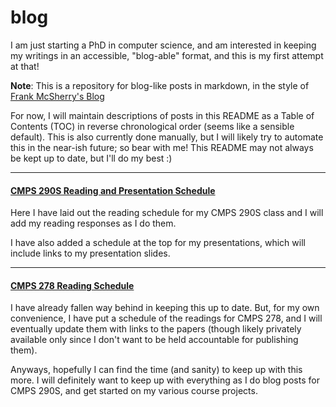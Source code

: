 # blog
I am just starting a PhD in computer science, and am interested in keeping my
writings in an accessible, "blog-able" format, and this is my first attempt
at that!

**Note**: This is a repository for blog-like posts in markdown, in the style of
[Frank McSherry's Blog](https://github.com/frankmcsherry/blog)

For now, I will maintain descriptions of posts in this README as a Table of
Contents (TOC) in reverse chronological order (seems like a sensible default).
This is also currently done manually, but I will likely try to automate this in
the near-ish future; so bear with me! This README may not always be kept up to
date, but I'll do my best :)

---
#### [CMPS 290S Reading and Presentation Schedule](https://github.com/Drin/blog/blob/master/research-blog/research-blog-content/readings/by-course/cmps290s/index.md)

Here I have laid out the reading schedule for my CMPS 290S class and I will add
my reading responses as I do them.

I have also added a schedule at the top for my presentations, which will
include links to my presentation slides.

---
#### [CMPS 278 Reading Schedule](https://github.com/Drin/blog/blob/master/research-blog/research-blog-content/readings/by-course/cmps278/index.md)
I have already fallen way behind in keeping this up to date. But, for my own
convenience, I have put a schedule of the readings for CMPS 278, and I will
eventually update them with links to the papers (though likely privately
available only since I don't want to be held accountable for publishing them).

Anyways, hopefully I can find the time (and sanity) to keep up with this more.
I will definitely want to keep up with everything as I do blog posts for CMPS
290S, and get started on my various course projects.
